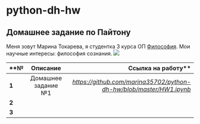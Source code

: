 # python-dh-hw
##  Домашнее задание по Пайтону
Меня зовут Марина Токарева, я студентка 3 курса ОП [Философия](https://www.hse.ru/ba/phil/). Мои научные интересы: философия сознания. 
![](https://pp.userapi.com/c852132/v852132291/aa23/UxtEpiB16Ek.jpg)

**№|Описание|Ссылка на работу**
---|:------:|---:
**1**|Домашнее задание №1|*https://github.com/marina35702/python-dh-hw/blob/master/HW1.ipynb*
**2**||
**3**||
